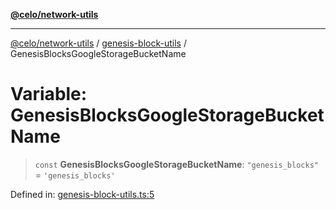 [**@celo/network-utils**](../../README.md)

***

[@celo/network-utils](../../README.md) / [genesis-block-utils](../README.md) / GenesisBlocksGoogleStorageBucketName

# Variable: GenesisBlocksGoogleStorageBucketName

> `const` **GenesisBlocksGoogleStorageBucketName**: `"genesis_blocks"` = `'genesis_blocks'`

Defined in: [genesis-block-utils.ts:5](https://github.com/celo-org/developer-tooling/blob/master/packages/sdk/network-utils/src/genesis-block-utils.ts#L5)
